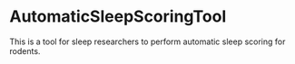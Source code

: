 # AutomaticSleepScoringTool
This is a tool for sleep researchers to perform automatic sleep scoring for rodents.
